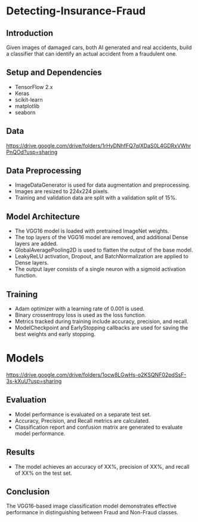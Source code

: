 # Detecting-Insurance-Fraud

## Introduction
Given images of damaged cars, both AI generated and real accidents, build a classifier that can identify an actual accident from a fraudulent one.

## Setup and Dependencies
- TensorFlow 2.x
- Keras
- scikit-learn
- matplotlib
- seaborn

## Data
https://drive.google.com/drive/folders/1rHyDNhfFQ7qlXDaS0L4GDRxVWhrPnQOd?usp=sharing

## Data Preprocessing
- ImageDataGenerator is used for data augmentation and preprocessing.
- Images are resized to 224x224 pixels.
- Training and validation data are split with a validation split of 15%.

## Model Architecture
- The VGG16 model is loaded with pretrained ImageNet weights.
- The top layers of the VGG16 model are removed, and additional Dense layers are added.
- GlobalAveragePooling2D is used to flatten the output of the base model.
- LeakyReLU activation, Dropout, and BatchNormalization are applied to Dense layers.
- The output layer consists of a single neuron with a sigmoid activation function.

## Training
- Adam optimizer with a learning rate of 0.001 is used.
- Binary crossentropy loss is used as the loss function.
- Metrics tracked during training include accuracy, precision, and recall.
- ModelCheckpoint and EarlyStopping callbacks are used for saving the best weights and early stopping.

# Models
https://drive.google.com/drive/folders/1ocw8LGwHs-o2KSQNF02pdSsF-3s-kXuU?usp=sharing

## Evaluation
- Model performance is evaluated on a separate test set.
- Accuracy, Precision, and Recall metrics are calculated.
- Classification report and confusion matrix are generated to evaluate model performance.

## Results
- The model achieves an accuracy of XX%, precision of XX%, and recall of XX% on the test set.

## Conclusion
The VGG16-based image classification model demonstrates effective performance in distinguishing between Fraud and Non-Fraud classes.

